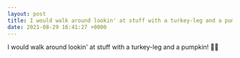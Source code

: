 ```yaml
---
layout: post
title: I would walk around lookin' at stuff with a turkey-leg and a pumpkin! 🍗🎃
date: 2021-08-29 16:41:27 +0000
---
```


I would walk around lookin' at stuff with a turkey-leg and a pumpkin! 🍗🎃

